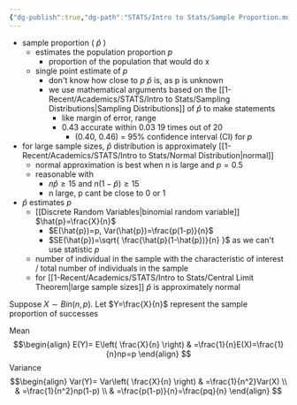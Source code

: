 ```yaml
---
{"dg-publish":true,"dg-path":"STATS/Intro to Stats/Sample Proportion.md","permalink":"/stats/intro-to-stats/sample-proportion/","created":"2024-04-01T13:34:06.182-04:00","updated":"2025-07-07T17:21:02.522-04:00"}
---
```


- sample proportion ( $\hat{p}$ )  
	- estimates the population proportion $p$
		- proportion of the population that would do x
	- single point estimate of $p$ 
		- don't know how close to $p$ $\hat{p}$ is, as p is unknown
		- we use mathematical arguments based on the [[1-Recent/Academics/STATS/Intro to Stats/Sampling Distributions\|Sampling Distributions]] of $\hat{p}$ to make statements
			- like margin of error, range
			- 0.43 accurate within 0.03 19 times out of 20
				- (0.40, 0.46) = 95% confidence interval (CI) for $p$
- for large sample sizes, $\hat{p}$ distribution is approximately [[1-Recent/Academics/STATS/Intro to Stats/Normal Distribution\|normal]]
	- normal approximation is best when n is large and $p = 0.5$
	- reasonable with 
		- $n \hat{p}\geq 15\text{ and }n(1-\hat{p})\geq 15$
		- n large, p cant be close to 0 or 1
- $\hat{p}$ estimates $p$
	- [[Discrete Random Variables\|binomial random variable]] $\hat{p}=\frac{X}{n}$
		- $E(\hat{p})=p, Var(\hat{p})=\frac{p(1-p)}{n}$
		- $SE(\hat{p})=\sqrt{ \frac{\hat{p}(1-\hat{p})}{n} }$ as we can't use statistic $p$
	-  number of individual in the sample with the characteristic of interest / total number of individuals in the sample
	- for [[1-Recent/Academics/STATS/Intro to Stats/Central Limit Theorem\|large sample sizes]] $\hat{p}$ is approximately normal

Suppose $X \sim Bin(n,p)$. Let $Y=\frac{X}{n}$ represent the sample proportion of successes

Mean$$\begin{align}
  E(Y)=  E\left( \frac{X}{n} \right) & =\frac{1}{n}E(X)=\frac{1}{n}np=p
\end{align}
$$Variance $$\begin{align}
Var(Y)= Var\left( \frac{X}{n} \right)   & =\frac{1}{n^2}Var(X) \\
 & =\frac{1}{n^2}np(1-p) \\
 & =\frac{p(1-p)}{n}=\frac{pq}{n}
\end{align}
$$

